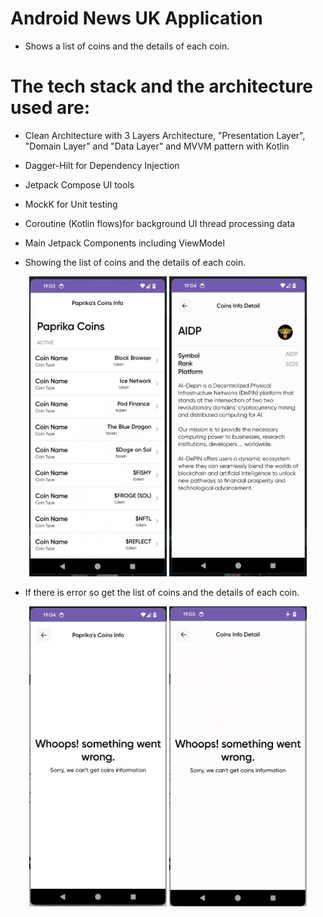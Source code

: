 
# Android News UK Application
- Shows a list of coins and the details of each coin.

# The tech stack and the architecture used are:
- Clean Architecture with 3 Layers Architecture, "Presentation Layer", "Domain Layer" and "Data Layer" and MVVM pattern with Kotlin
- Dagger-Hilt for Dependency Injection
- Jetpack Compose UI tools
- MockK for Unit testing
- Coroutine (Kotlin flows)for background UI thread processing data
- Main Jetpack Components including ViewModel

- Showing the list of coins and the details of each coin.
<p align="center">
  <img src="coins_list.png" alt="List of Coins" width="220" height="480"/>

  <img src="coin_detail.png" alt="Coins Details" width="220" height="480"/>
</p>

- If there is error so get the list of coins and the details of each coin.
<p align="center">
  <img src="coin_list_error.png" alt="Errror for List of Coins" width="220" height="480"/>

  <img src="detail_error.png" alt="Error Coins Details" width="220" height="480"/>
</p>
